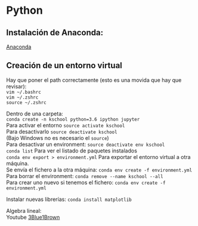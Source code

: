 # Python  
## Instalación de Anaconda:
[Anaconda](https://www.anaconda.com/downloads)  

## Creación de un entorno virtual
Hay que poner el path correctamente (esto es una movida que hay que revisar):  
`vim ~/.bashrc`  
`vim ~/.zshrc`  
`source ~/.zshrc`  

Dentro de una carpeta:  
`conda create -n kschool python=3.6 ipython jupyter`  
Para activar el entorno `source activate kschool`  
Para desactivarlo `source deactivate kschool`  
(Bajo Windows no es necesario el `source`)  
Para desactivar un environment: `source deactivate env kschool`  
`conda list` Para ver el listado de paquetes instalados  
`conda env export > environment.yml` Para exportar el entorno virtual a otra máquina.  
Se envía el fichero a la otra máquina: `conda env create -f environment.yml`  
Para borrar el environment: `conda remove --name kschool --all`  
Para crear uno nuevo si tenemos el fichero: `conda env create -f environment.yml`  


Instalar nuevas librerías: `conda install matplotlib`  

Algebra lineal:  
Youtube [3Blue1Brown](https://www.youtube.com/channel/UCYO_jab_esuFRV4b17AJtAw)  
